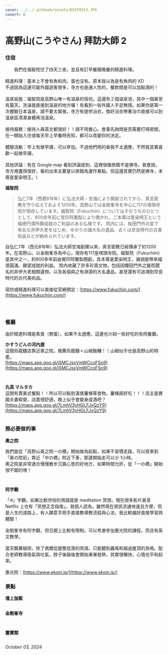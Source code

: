 ```yaml
---
cover: ../../.gitbook/assets/DSCF0313.JPG
coverY: 0
---
```


# 高野山(こうやさん) 拜訪大師 2

### 住宿

　　我們在福智院住了四天三夜，並且有訂早餐跟晚餐的精進料理。\
\
精進料理：基本上不會有魚和肉，蛋也沒有。原本我以為是有魚肉的 XD\
不過因為這邊可能外國遊客很多，寺方也是通人性的，餐飲間是可以加點酒的！\
\
溫泉設施：福智院是高野山唯一有溫泉的宿坊。這邊有２個溫泉池，其中一個甚至有露天。洗澡就直接到溫泉的地方囉！有看到一些外國人手足無措。如果你是第一次體驗日本溫泉，請不要太緊張，寺方有提供浴衣，換好浴衣帶著浴巾直接可以到溫泉區清潔身體再泡溫泉。\
\
接待服務：接待人員英文都很好！！請不用擔心。會事先詢問是否需要打掃房間，在一開始入住或每天早上早餐時告知，都可以改變你的決定。\
\
體驗活動：早上有做早課，可以參加。不過他們用的香我不太適應，不然我其實喜歡一起做早課。\
\
其他評論：有在 Google map 看到評論提到，這裡很像旅館不是佛寺。我會說，寺方規畫得很好，看的出來主要是以旅館為運作重點。但這邊其實仍然是佛寺，本尊是愛染明王。\


**福智院**

> 弘仁7年（西暦816年）に弘法大師・空海により開創されてから、真言密教を守り伝えておよそ1200年。高野山では金剛峯寺を中心に117の塔頭寺院が現存しています。福智院（Fukuchiin）についてはそのうちのひとつとして、800余年前に覚印阿闍梨により開かれ、ご本尊は愛染明王という福徳円満所願成就のご利益のある仏様です。 院内には、桜田門外の変で有名な井伊大老をはじめ、ゆかりの諸大名の遺品、古くは奈良時代の古美術品などが納められています。

自弘仁7年（西元816年）弘法大師空海創建以來，真言密教已經傳承了約1200年。在高野山，以金剛峯寺為中心，現存有117座塔頭寺院。福智院（Fukuchiin）是其中之一，約800多年前由覺印阿闍梨開創，其本尊是愛染明王，據說能帶來福德圓滿、願望成就的利益。 院內收藏了許多珍貴文物，包括因櫻田門外之變而聞名的井伊大老相關遺物，以及各個與之有淵源的大名遺品，甚至還有可追溯到奈良時代的古代美術品。\
\
宿坊或精進料理可以直接從官網預定：[https://www.fukuchiin.com/](https://www.fukuchiin.com/)

<figure><img src="../../.gitbook/assets/IMG_1169.JPG" alt=""><figcaption></figcaption></figure>

<figure><img src="../../.gitbook/assets/IMG_1211.JPG" alt=""><figcaption></figcaption></figure>

<figure><img src="../../.gitbook/assets/IMG_9519.JPG" alt=""><figcaption></figcaption></figure>



### 餐廳

由於精進料理是素食（無蛋），如果不太適應，這邊也介紹一些好吃的有肉餐廳。



**かすうどんの河内屋**\
這間烏龍麵店靠近奧之院。推薦烏龍麵＋山椒飯糰！！山椒似乎也是高野山的特產。\
[https://maps.app.goo.gl/jSMCJsxVmWCcoFSo9](https://maps.app.goo.gl/jSMCJsxVmWCcoFSo9)

<figure><img src="../../.gitbook/assets/IMG_1248.JPG" alt=""><figcaption></figcaption></figure>

<figure><img src="../../.gitbook/assets/IMG_1249.JPG" alt=""><figcaption></figcaption></figure>



**丸高 マルタカ**\
這間有賣美式餐點！！所以可以點到漢堡薯條等食物。薯條超好吃！！！店主是異國夫妻經營，店面很舒適，晚上似乎會變身成酒吧？\
[https://maps.app.goo.gl/7LmhV3yHGLFJvQzY9](https://maps.app.goo.gl/7LmhV3yHGLFJvQzY9)

<figure><img src="../../.gitbook/assets/IMG_1299.JPG" alt=""><figcaption></figcaption></figure>



### 務必要做的事

**奧之院**

我們是從「高野山奥之院一の橋」開始做為起點，如果不習慣走路，可以搭車到「奥の院前」靠近「中の橋」附近下車，那邊開始走可以少 1小時。\
奧之院是非常適合慢慢散步沉澱心思的好地方，如果時間允許，從「一の橋」開始很不錯的唷！

<figure><img src="../../.gitbook/assets/DSCF0386.JPG" alt=""><figcaption></figcaption></figure>

<figure><img src="../../.gitbook/assets/DSCF0384.JPG" alt=""><figcaption></figcaption></figure>



**阿字觀**

「अ」字觀，如果比較世俗的用語就是 meditation 冥想。現在很多影片甚至 Netflix 上也有「冥想正念指南」。我個人認為，雖然現在資訊流通快速且方便，但是人生的道路上，有人願意手把手直接教導教流程與心法，我比較偏好直接學習與體驗！\
\
金剛峯寺有阿字觀，但日期上比較有限制，可以考慮參加惠光院的課程，而且有英文教學。\
\
當天飄著細雨，除了偶爾從屋簷低落的雨滴，只能聽到蟲鳴和越過屋頂的鳥鳴。配合老師教導吸氣與吐氣，脖子後腦後會開始漸漸發熱，其實很暢快，心情也平和起來。\
\
惠光院：[https://www.ekoin.jp/](https://www.ekoin.jp/)



### 景點

**壇上伽藍**

<figure><img src="../../.gitbook/assets/壇上伽藍.JPG" alt=""><figcaption></figcaption></figure>

**金剛峯寺**

<figure><img src="../../.gitbook/assets/金剛峯寺1.JPG" alt=""><figcaption></figcaption></figure>

<figure><img src="../../.gitbook/assets/DSCF0311.JPG" alt=""><figcaption></figcaption></figure>

**靈寶館**

<figure><img src="../../.gitbook/assets/IMG_9439.JPG" alt=""><figcaption></figcaption></figure>



_October 03, 2024_
